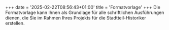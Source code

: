 +++ date = '2025-02-22T08:56:43+01:00' title = 'Formatvorlage' +++ Die Formatvorlage kann Ihnen als Grundlage für alle schriftlichen Ausführungen dienen, die Sie im Rahmen Ihres Projekts für die Stadtteil-Historiker erstellen.

